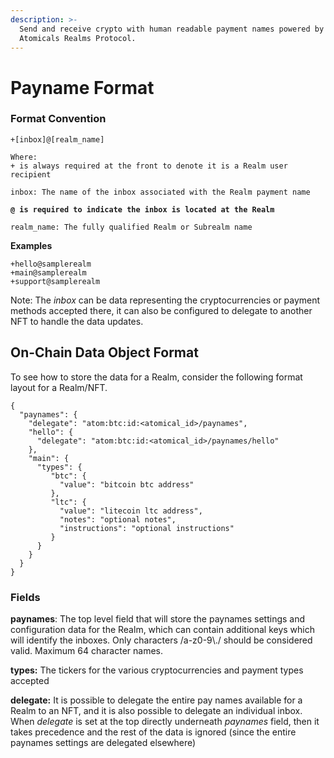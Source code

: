 ```yaml
---
description: >-
  Send and receive crypto with human readable payment names powered by the
  Atomicals Realms Protocol.
---
```


# Payname Format

### Format Convention

<pre><code>+[inbox]@[realm_name]

Where:
+ is always required at the front to denote it is a Realm user recipient

inbox: The name of the inbox associated with the Realm payment name

<strong>@ is required to indicate the inbox is located at the Realm
</strong><strong>
</strong>realm_name: The fully qualified Realm or Subrealm name
</code></pre>

**Examples**

```
+hello@samplerealm
+main@samplerealm
+support@samplerealm
```

Note: The _inbox_ can be data representing the cryptocurrencies or payment methods accepted there, it can also be configured to delegate to another NFT to handle the data updates.

## On-Chain Data Object Format

To see how to store the data for a Realm, consider the following format layout for a Realm/NFT.

```
{
  "paynames": {
    "delegate": "atom:btc:id:<atomical_id>/paynames",
    "hello": {
      "delegate": "atom:btc:id:<atomical_id>/paynames/hello"
    },
    "main": {
      "types": {
         "btc": {
           "value": "bitcoin btc address"
         },
         "ltc": {
           "value": "litecoin ltc address",
           "notes": "optional notes",
           "instructions": "optional instructions"
         }
      }
    }
  }
}
```

### Fields

**paynames**: The top level field that will store the paynames settings and configuration data for the Realm, which can contain additional keys which will identify the inboxes. Only characters /a-z0-9\\./ should be considered valid. Maximum 64 character names.

**types:** The tickers for the various cryptocurrencies and payment types accepted

**delegate:** It is possible to delegate the entire pay names available for a Realm to an NFT, and it is also possible to delegate an individual inbox.  When _delegate_ is set at the top directly underneath _paynames_ field, then it takes precedence and the rest of the data is ignored (since the entire paynames settings are delegated elsewhere)



